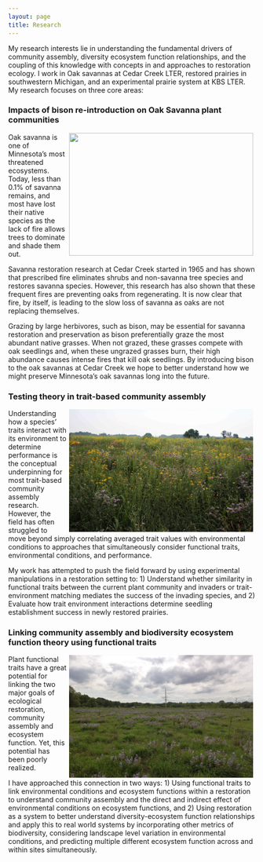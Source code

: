 ```yaml
---
layout: page
title: Research
---
```


My research interests lie in understanding the fundamental drivers of community assembly, diversity ecosystem function relationships, and the coupling of this knowledge with concepts in and approaches to restoration ecology.  I work in Oak savannas at Cedar Creek LTER, restored prairies in southwestern Michigan, and an experimental prairie system at KBS LTER. My research focuses on three core areas:

### Impacts of bison re-introduction on Oak Savanna plant communities

<img align="right" height="250" width="375" hspace="5" src="images/bison12.jpg">

Oak savanna is one of Minnesota’s most threatened ecosystems. Today, less than 0.1% of savanna
remains, and most have lost their native species as the lack of fire allows trees to
dominate and shade them out.

Savanna restoration research at Cedar Creek started in 1965 and has shown that prescribed fire
eliminates shrubs and non-savanna tree species and restores savanna species. However, this research
has also shown that these frequent fires are preventing oaks from regenerating. It is now clear that fire,
by itself, is leading to the slow loss of savanna as oaks are not replacing themselves.

Grazing by large herbivores, such as bison, may be essential for savanna restoration and preservation as
bison preferentially graze the most abundant native grasses. When not grazed, these grasses compete
with oak seedlings and, when these ungrazed grasses burn, their high abundance causes intense fires
that kill oak seedlings. By introducing bison to the oak savannas at Cedar Creek we hope to better
understand how we might preserve Minnesota’s oak savannas long into the future.

### Testing theory in trait-based community assembly

<img align="right" height="250" width="375" hspace="5" src="images/KNC_prairie_2008.jpg">

Understanding how a species’ traits interact with its environment to determine performance is 
the conceptual underpinning for most trait-based community assembly research. However, the field has 
often struggled to move beyond simply correlating averaged trait values with environmental conditions 
to approaches that simultaneously consider functional traits, environmental conditions, and 
performance.

My work has attempted to push the field forward by using experimental manipulations in a 
restoration setting to: 1) Understand whether similarity in functional traits between the current plant 
community and invaders or trait-environment matching mediates the success of the invading species, 
and 2) Evaluate how trait environment interactions determine seedling establishment success in newly 
restored prairies. 

### Linking community assembly and biodiversity ecosystem function theory using functional traits

<img align="right" height="250" width="375" hspace="5" src="images/Sandcreek_2012.JPG">

Plant functional traits have a great potential for linking the two major goals of ecological 
restoration, community assembly and ecosystem function. Yet, this potential has been poorly realized.

I have approached this connection in two ways: 1) Using functional traits to link 
environmental conditions and ecosystem functions within a restoration to understand community 
assembly and the direct and indirect effect of environmental conditions on ecosystem functions, and 2) 
Using restoration as a system to better understand diversity-ecosystem function relationships and apply 
this to real world systems by incorporating other metrics of biodiversity, considering landscape level 
variation in environmental conditions, and predicting multiple different ecosystem function across and 
within sites simultaneously.
